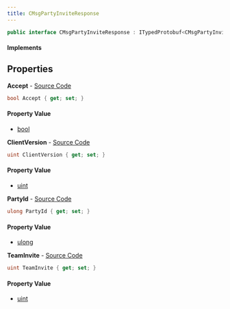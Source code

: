 ```yaml
---
title: CMsgPartyInviteResponse
---
```


```csharp
public interface CMsgPartyInviteResponse : ITypedProtobuf<CMsgPartyInviteResponse>, INativeHandle
```

#### Implements

## Properties

**Accept** - [Source Code](https://github.com/swiftly-solution/swiftlys2/blob/master/managed/src/SwiftlyS2.Generated/Protobufs/Interfaces/CMsgPartyInviteResponse.cs#L16)

```csharp
bool Accept { get; set; }
```

#### Property Value

- [bool](https://learn.microsoft.com/dotnet/api/system.boolean)

**ClientVersion** - [Source Code](https://github.com/swiftly-solution/swiftlys2/blob/master/managed/src/SwiftlyS2.Generated/Protobufs/Interfaces/CMsgPartyInviteResponse.cs#L19)

```csharp
uint ClientVersion { get; set; }
```

#### Property Value

- [uint](https://learn.microsoft.com/dotnet/api/system.uint32)

**PartyId** - [Source Code](https://github.com/swiftly-solution/swiftlys2/blob/master/managed/src/SwiftlyS2.Generated/Protobufs/Interfaces/CMsgPartyInviteResponse.cs#L13)

```csharp
ulong PartyId { get; set; }
```

#### Property Value

- [ulong](https://learn.microsoft.com/dotnet/api/system.uint64)

**TeamInvite** - [Source Code](https://github.com/swiftly-solution/swiftlys2/blob/master/managed/src/SwiftlyS2.Generated/Protobufs/Interfaces/CMsgPartyInviteResponse.cs#L22)

```csharp
uint TeamInvite { get; set; }
```

#### Property Value

- [uint](https://learn.microsoft.com/dotnet/api/system.uint32)

